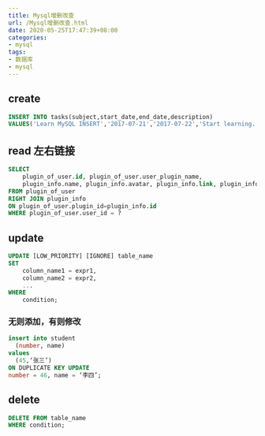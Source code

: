 ```yaml
---
title: Mysql增删改查
url: /Mysql增删改查.html
date: 2020-05-25T17:47:39+08:00
categories:
- mysql
tags:
- 数据库
- mysql
---
```



## create
```sql
INSERT INTO tasks(subject,start_date,end_date,description)
VALUES('Learn MySQL INSERT','2017-07-21','2017-07-22','Start learning..');
```

[image1]:/images/mysql-1.png

## read 左右链接

```sql
SELECT
    plugin_of_user.id, plugin_of_user.user_plugin_name,
    plugin_info.name, plugin_info.avatar, plugin_info.link, plugin_info.type
FROM plugin_of_user
RIGHT JOIN plugin_info
ON plugin_of_user.plugin_id=plugin_info.id
WHERE plugin_of_user.user_id = ?
```
## update

```sql
UPDATE [LOW_PRIORITY] [IGNORE] table_name 
SET 
    column_name1 = expr1,
    column_name2 = expr2,
    ...
WHERE
    condition;
```

### 无则添加，有则修改

```sql
insert into student
  (number, name) 
values
  (45,‘张三’)
ON DUPLICATE KEY UPDATE 
number = 46, name = ‘李四’;
```

## delete
```sql
DELETE FROM table_name
WHERE condition;
```
